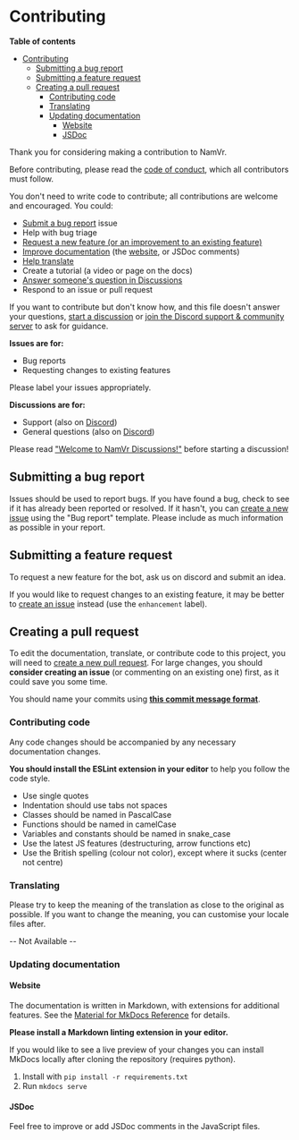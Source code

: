 # Contributing

**Table of contents**

* [Contributing](contributing.md#contributing)
  * [Submitting a bug report](contributing.md#submitting-a-bug-report)
  * [Submitting a feature request](contributing.md#submitting-a-feature-request)
  * [Creating a pull request](contributing.md#creating-a-pull-request)
    * [Contributing code](contributing.md#contributing-code)
    * [Translating](contributing.md#translating)
    * [Updating documentation](contributing.md#updating-documentation)
      * [Website](contributing.md#website)
      * [JSDoc](contributing.md#jsdoc)

Thank you for considering making a contribution to NamVr.

Before contributing, please read the [code of conduct](code_of_conduct.md), which all contributors must follow.

You don't need to write code to contribute; all contributions are welcome and encouraged. You could:

* [Submit a bug report](contributing.md#submitting-a-bug-report) issue
* Help with bug triage
* [Request a new feature \(or an improvement to an existing feature\)](contributing.md#submitting-a-feature-request)
* [Improve documentation](contributing.md#updating-documentation) \(the [website](https://namanvrati.cf), or JSDoc comments\)
* [Help translate](contributing.md#translating)
* Create a tutorial \(a video or page on the docs\)
* [Answer someone's question in Discussions](https://github.com/NamVr/DiscordBot-Template/discussions/categories/support-q-a?discussions_q=category%3A%22Support+%28Q%26A%29%22+is%3Aunanswered)
* Respond to an issue or pull request

If you want to contribute but don't know how, and this file doesn't answer your questions, [start a discussion](https://github.com/NamVr/../discussions/new) or [join the Discord support & community server](https://discord.gg/soon) to ask for guidance.

**Issues are for:**

* Bug reports
* Requesting changes to existing features

Please label your issues appropriately.

**Discussions are for:**

* Support \(also on [Discord](https://discord.gg/soon)\)
* General questions \(also on [Discord](https://discord.gg/soon)\)

Please read ["Welcome to NamVr Discussions!"](https://github.com/NamVr/DiscordBot-Template/discussions/..) before starting a discussion!

## Submitting a bug report

Issues should be used to report bugs. If you have found a bug, check to see if it has already been reported or resolved. If it hasn't, you can [create a new issue](https://github.com/NamVr/DiscordBot-Template/issues/new/choose) using the "Bug report" template. Please include as much information as possible in your report.

## Submitting a feature request

To request a new feature for the bot, ask us on discord and submit an idea.

If you would like to request changes to an existing feature, it may be better to [create an issue](https://github.com/NamVr/DiscordBot-Template/issues/new) instead \(use the `enhancement` label\).

## Creating a pull request

To edit the documentation, translate, or contribute code to this project, you will need to [create a new pull request](https://github.com/NamVr/DiscordBot-Template/compare). For large changes, you should **consider creating an issue** \(or commenting on an existing one\) first, as it could save you some time.

You should name your commits using [**this commit message format**](https://github.com/angular/material/blob/master/.github/CONTRIBUTING.md#-commit-message-format).

### Contributing code

Any code changes should be accompanied by any necessary documentation changes.

**You should install the ESLint extension in your editor** to help you follow the code style.

* Use single quotes
* Indentation should use tabs not spaces
* Classes should be named in PascalCase
* Functions should be named in camelCase
* Variables and constants should be named in snake\_case
* Use the latest JS features \(destructuring, arrow functions etc\)
* Use the British spelling \(colour not color\), except where it sucks \(center not centre\)

### Translating

Please try to keep the meaning of the translation as close to the original as possible. If you want to change the meaning, you can customise your locale files after.

-- Not Available --

### Updating documentation

#### Website

The documentation is written in Markdown, with extensions for additional features. See the [Material for MkDocs Reference](https://squidfunk.github.io/mkdocs-material/reference/abbreviations/) for details.

**Please install a Markdown linting extension in your editor.**

If you would like to see a live preview of your changes you can install MkDocs locally after cloning the repository \(requires python\).

1. Install with `pip install -r requirements.txt`
2. Run `mkdocs serve`

#### JSDoc

Feel free to improve or add JSDoc comments in the JavaScript files.

